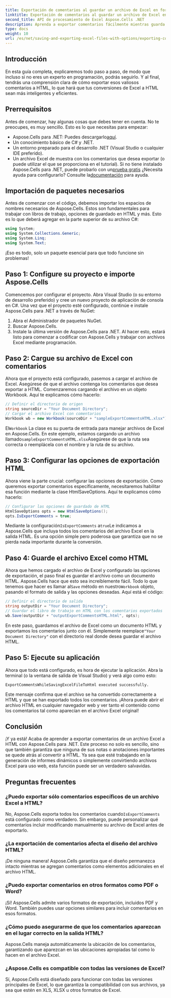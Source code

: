 ```yaml
---
title: Exportación de comentarios al guardar un archivo de Excel en formato HTML
linktitle: Exportación de comentarios al guardar un archivo de Excel en formato HTML
second_title: API de procesamiento de Excel Aspose.Cells .NET
description: Aprenda a exportar comentarios fácilmente mientras guarda archivos de Excel en formato HTML con Aspose.Cells para .NET. Siga esta guía paso a paso para conservar las anotaciones.
type: docs
weight: 10
url: /es/net/saving-and-exporting-excel-files-with-options/exporting-comments/
---
```

## Introducción
En esta guía completa, explicaremos todo paso a paso, de modo que incluso si no eres un experto en programación, podrás seguirlo. Y al final, tendrás una comprensión clara de cómo exportar esos valiosos comentarios a HTML, lo que hará que tus conversiones de Excel a HTML sean más inteligentes y eficientes.
## Prerrequisitos
Antes de comenzar, hay algunas cosas que debes tener en cuenta. No te preocupes, es muy sencillo. Esto es lo que necesitas para empezar:
-  Aspose.Cells para .NET: Puedes descargarlo[aquí](https://releases.aspose.com/cells/net/).
- Un conocimiento básico de C# y .NET.
- Un entorno preparado para el desarrollo .NET (Visual Studio o cualquier IDE preferido).
- Un archivo Excel de muestra con los comentarios que desea exportar (o puede utilizar el que se proporciona en el tutorial).
 Si no tiene instalado Aspose.Cells para .NET, puede probarlo con un[prueba gratis](https://releases.aspose.com/) ¿Necesita ayuda para configurarlo? Consulte la[documentación](https://reference.aspose.com/cells/net/) para ayuda.
## Importación de paquetes necesarios
Antes de comenzar con el código, debemos importar los espacios de nombres necesarios de Aspose.Cells. Estos son fundamentales para trabajar con libros de trabajo, opciones de guardado en HTML y más. Esto es lo que deberá agregar en la parte superior de su archivo C#:
```csharp
using System;
using System.Collections.Generic;
using System.Linq;
using System.Text;
```
¡Eso es todo, solo un paquete esencial para que todo funcione sin problemas!
## Paso 1: Configure su proyecto e importe Aspose.Cells
Comencemos por configurar el proyecto. Abra Visual Studio (o su entorno de desarrollo preferido) y cree un nuevo proyecto de aplicación de consola en C#. Una vez que el proyecto esté configurado, continúe e instale Aspose.Cells para .NET a través de NuGet:
1. Abra el Administrador de paquetes NuGet.
2. Buscar Aspose.Cells.
3. Instale la última versión de Aspose.Cells para .NET.
Al hacer esto, estará listo para comenzar a codificar con Aspose.Cells y trabajar con archivos Excel mediante programación.
## Paso 2: Cargue su archivo de Excel con comentarios
Ahora que el proyecto está configurado, pasemos a cargar el archivo de Excel. Asegúrese de que el archivo contenga los comentarios que desea exportar a HTML. Comenzaremos cargando el archivo en un objeto Workbook.
Aquí te explicamos cómo hacerlo:
```csharp
// Definir el directorio de origen
string sourceDir = "Your Document Directory";
// Cargar el archivo Excel con comentarios
Workbook wb = new Workbook(sourceDir + "sampleExportCommentsHTML.xlsx");
```
 El`Workbook` La clase es su puerta de entrada para manejar archivos de Excel en Aspose.Cells. En este ejemplo, estamos cargando un archivo llamado`sampleExportCommentsHTML.xlsx`Asegúrese de que la ruta sea correcta o reemplácela con el nombre y la ruta de su archivo.
## Paso 3: Configurar las opciones de exportación HTML
Ahora viene la parte crucial: configurar las opciones de exportación. Como queremos exportar comentarios específicamente, necesitaremos habilitar esa función mediante la clase HtmlSaveOptions.
Aquí te explicamos cómo hacerlo:
```csharp
// Configurar las opciones de guardado de HTML
HtmlSaveOptions opts = new HtmlSaveOptions();
opts.IsExportComments = true;
```
 Mediante la configuración`IsExportComments` a`true`Le indicamos a Aspose.Cells que incluya todos los comentarios del archivo Excel en la salida HTML. Es una opción simple pero poderosa que garantiza que no se pierda nada importante durante la conversión.
## Paso 4: Guarde el archivo Excel como HTML
 Ahora que hemos cargado el archivo de Excel y configurado las opciones de exportación, el paso final es guardar el archivo como un documento HTML. Aspose.Cells hace que esto sea increíblemente fácil. Todo lo que tenemos que hacer es llamar al`Save` método en nuestro`Workbook` objeto, pasando el formato de salida y las opciones deseadas.
Aquí está el código:
```csharp
// Definir el directorio de salida
string outputDir = "Your Document Directory";
// Guardar el libro de trabajo en HTML con los comentarios exportados
wb.Save(outputDir + "outputExportCommentsHTML.html", opts);
```
 En este paso, guardamos el archivo de Excel como un documento HTML y exportamos los comentarios junto con él. Simplemente reemplace`"Your Document Directory"` con el directorio real donde desea guardar el archivo HTML.
## Paso 5: Ejecute su aplicación
Ahora que todo está configurado, es hora de ejecutar la aplicación. Abra la terminal (o la ventana de salida de Visual Studio) y verá algo como esto:
```plaintext
ExportCommentsWhileSavingExcelFileToHtml executed successfully.
```
Este mensaje confirma que el archivo se ha convertido correctamente a HTML y que se han exportado todos los comentarios. ¡Ahora puede abrir el archivo HTML en cualquier navegador web y ver tanto el contenido como los comentarios tal como aparecían en el archivo Excel original!
## Conclusión
¡Y ya está! Acaba de aprender a exportar comentarios de un archivo Excel a HTML con Aspose.Cells para .NET. Este proceso no solo es sencillo, sino que también garantiza que ninguna de sus notas o anotaciones importantes se quede atrás al convertir a HTML. Ya sea que esté trabajando en la generación de informes dinámicos o simplemente convirtiendo archivos Excel para uso web, esta función puede ser un verdadero salvavidas.
## Preguntas frecuentes
### ¿Puedo exportar sólo comentarios específicos de un archivo Excel a HTML?  
 No, Aspose.Cells exporta todos los comentarios cuando`IsExportComments` está configurado como verdadero. Sin embargo, puede personalizar qué comentarios incluir modificando manualmente su archivo de Excel antes de exportarlo.
### ¿La exportación de comentarios afecta el diseño del archivo HTML?  
¡De ninguna manera! Aspose.Cells garantiza que el diseño permanezca intacto mientras se agregan comentarios como elementos adicionales en el archivo HTML.
### ¿Puedo exportar comentarios en otros formatos como PDF o Word?  
¡Sí! Aspose.Cells admite varios formatos de exportación, incluidos PDF y Word. También puedes usar opciones similares para incluir comentarios en esos formatos.
### ¿Cómo puedo asegurarme de que los comentarios aparezcan en el lugar correcto en la salida HTML?  
Aspose.Cells maneja automáticamente la ubicación de los comentarios, garantizando que aparezcan en las ubicaciones apropiadas tal como lo hacen en el archivo Excel.
### ¿Aspose.Cells es compatible con todas las versiones de Excel?  
Sí, Aspose.Cells está diseñado para funcionar con todas las versiones principales de Excel, lo que garantiza la compatibilidad con sus archivos, ya sea que estén en XLS, XLSX u otros formatos de Excel.